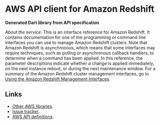 # AWS API client for Amazon Redshift

**Generated Dart library from API specification**

*About the service:*
This is an interface reference for Amazon Redshift. It contains
documentation for one of the programming or command line interfaces you can
use to manage Amazon Redshift clusters. Note that Amazon Redshift is
asynchronous, which means that some interfaces may require techniques, such
as polling or asynchronous callback handlers, to determine when a command
has been applied. In this reference, the parameter descriptions indicate
whether a change is applied immediately, on the next instance reboot, or
during the next maintenance window. For a summary of the Amazon Redshift
cluster management interfaces, go to <a
href="https://docs.aws.amazon.com/redshift/latest/mgmt/using-aws-sdk.html">Using
the Amazon Redshift Management Interfaces</a>.

## Links

- [Other AWS libraries](https://github.com/agilord/aws_client/tree/master/generated).
- [Issue tracker](https://github.com/agilord/aws_client/issues).
- [AWS API definitions](https://github.com/aws/aws-sdk-js/tree/master/apis).
